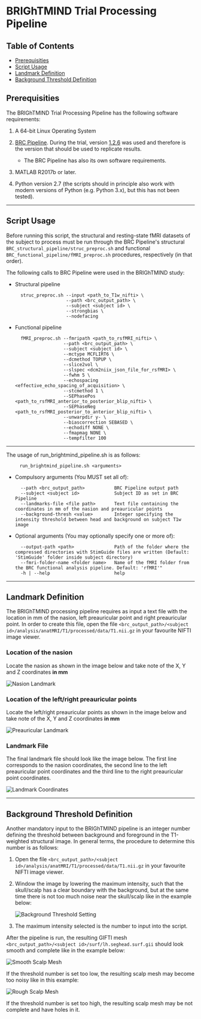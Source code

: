 # BRIGhTMIND Trial Processing Pipeline

## Table of Contents

* [Prerequisities](#prerequisities)
* [Script Usage](#script-usage)
* [Landmark Definition](#landmark-definition)
* [Background Threshold Definition](#background-threshold-definition)


<a id="prerequisities"></a>
## Prerequisities

The BRIGhTMIND Trial Processing Pipeline has the following software requirements:

1. A 64-bit Linux Operating System

2. [BRC Pipeline](https://github.com/SPMIC-UoN/BRC_Pipeline). During the trial, version [1.2.6](https://github.com/SPMIC-UoN/BRC_Pipeline/releases/tag/v1.2.6) was used and therefore is the version that should be used to replicate results.
	* The BRC Pipeline has also its own software requirements.

3. MATLAB R2017b or later.

4. Python version 2.7 (the scripts should in principle also work with modern versions of Python (e.g. Python 3.x), but this has not been tested).

-----

<a id="script-usage"></a>
## Script Usage

Before running this script, the structural and resting-state fMRI datasets of the subject to process must be run through the BRC Pipeline's structural `BRC_structural_pipeline/struc_preproc.sh` and functional `BRC_functional_pipeline/fMRI_preproc.sh` procedures, respectively (in that order).

The following calls to BRC Pipeline were used in the BRIGhTMIND study:

* Structural pipeline

		struc_preproc.sh --input <path_to_T1w_nifti> \
		                 --path <brc_output_path> \
		                 --subject <subject id> \
		                 --strongbias \
		                 --nodefacing
	
* Functional pipeline

		fMRI_preproc.sh --fmripath <path_to_rsfMRI_nifti> \
		                --path <brc_output_path> \
		                --subject <subject id> \
		                --mctype MCFLIRT6 \
		                --dcmethod TOPUP \
		                --slice2vol \
		                --slspec <dcm2niix_json_file_for_rsfMRI> \
		                --fwhm 5 \
		                --echospacing <effective_echo_spacing_of_acquisition> \
		                --stcmethod 1 \
		                --SEPhasePos <path_to_rsfMRI_anterior_to_posterior_blip_nifti> \
		                --SEPhaseNeg <path_to_rsfMRI_posterior_to_anterior_blip_nifti> \
		                --unwarpdir y- \
		                --biascorrection SEBASED \
		                --echodiff NONE \
		                --fmapmag NONE \
		                --tempfilter 100
						
-----

The usage of run_brightmind_pipeline.sh is as follows:

         run_brightmind_pipeline.sh <arguments>
		 
* Compulsory arguments (You MUST set all of):

        --path <brc_output_path>           BRC Pipeline output path
        --subject <subject id>             Subject ID as set in BRC Pipeline
		--landmarks-file <file path>       Text file containing the coordinates in mm of the nasion and preauricular points
		--background-thresh <value>        Integer specifying the intensity threshold between head and background on subject T1w image

* Optional arguments (You may optionally specify one or more of):

        --output-path <path>               Path of the folder where the compressed directories with StimGuide files are written (Default: 'StimGuide' folder inside subject directory)
        --fmri-folder-name <folder name>   Name of the fMRI folder from the BRC functional analysis pipeline. Default: 'rfMRI'"
        -h | --help                        help
		
-----

<a id="landmark-definition"></a>
## Landmark Definition

The BRIGhTMIND processing pipeline requires as input a text file with the location in mm of the nasion, left preauricular point and right preauricular point. In order to create this file, open the file `<brc_output_path>/<subject id>/analysis/anatMRI/T1/processed/data/T1.nii.gz` in your favourite NIFTI image viewer.

### Location of the nasion

Locate the nasion as shown in the image below and take note of the X, Y and Z coordinates **in mm**

![Nasion Landmark](https://github.com/SPMIC-UoN/brightmind_pipeline/blob/main/img/nasion_landmark.png)

### Location of the left/right preauricular points

Locate the left/right preauricular points as shown in the image below and take note of the X, Y and Z coordinates **in mm**

![Preauricular Landmark](https://github.com/SPMIC-UoN/brightmind_pipeline/blob/main/img/preauricular_landmark.png)

### Landmark File

The final landmark file should look like the image below. The first line corresponds to the nasion coordinates, the second line to the left preauricular point coordinates and the third line to the right preauricular point coordinates.

![Landmark Coordinates](https://github.com/SPMIC-UoN/brightmind_pipeline/blob/main/img/landmark_coords.png)

-----

<a id="background-threshold-definition"></a>
## Background Threshold Definition

Another mandatory input to the BRIGhTMIND pipeline is an integer number defining the threshold between background and foreground in the T1-weighted structural image. In general terms, the procedure to determine this number is as follows:

1. Open the file `<brc_output_path>/<subject id>/analysis/anatMRI/T1/processed/data/T1.nii.gz` in your favourite NIFTI image viewer.

2. Window the image by lowering the maximum intensity, such that the skull/scalp has a clear boundary with the background, but at the same time there is not too much noise near the skull/scalp like in the example below:

	![Background Threshold Setting](https://github.com/SPMIC-UoN/brightmind_pipeline/blob/main/img/background_thresh_setting.png)
	
3. The maximum intensity selected is the number to input into the script.

After the pipeline is run, the resulting GIFTI mesh `<brc_output_path>/<subject id>/surf/lh.seghead.surf.gii` should look smooth and complete like in the example below:

![Smooth Scalp Mesh](https://github.com/SPMIC-UoN/brightmind_pipeline/blob/main/img/scalp_smooth.png)

If the threshold number is set too low, the resulting scalp mesh may become too noisy like in this example:

![Rough Scalp Mesh](https://github.com/SPMIC-UoN/brightmind_pipeline/blob/main/img/scalp_rough.png)

If the threshold number is set too high, the resulting scalp mesh may be not complete and have holes in it.
